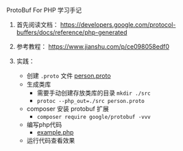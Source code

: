 ProtoBuf For PHP 学习手记

1. 首先阅读文档：
https://developers.google.com/protocol-buffers/docs/reference/php-generated


2. 参考教程：
https://www.jianshu.com/p/ce098058edf0


3. 实践：
    - 创建 `.proto` 文件 [person.proto](person.proto)
    - 生成类库 
      - 需要手动创建存放类库的目录 `mkdir ./src`
      - `protoc --php_out=./src person.proto`
    - composer 安装 protobuf 扩展
      - `composer require google/protobuf -vvv`
    - 编写php代码
      - [example.php](example.php)
    - 运行代码查看效果
